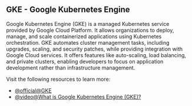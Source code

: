 
## GKE - Google Kubernetes Engine

Google Kubernetes Engine (GKE) is a managed Kubernetes service provided by Google Cloud Platform. It allows organizations to deploy, manage, and scale containerized applications using Kubernetes orchestration. GKE automates cluster management tasks, including upgrades, scaling, and security patches, while providing integration with Google Cloud services. It offers features like auto-scaling, load balancing, and private clusters, enabling developers to focus on application development rather than infrastructure management.

Visit the following resources to learn more:

- [@official@GKE](https://cloud.google.com/kubernetes-engine)
- [@video@What is Google Kubernetes Engine (GKE)?](https://www.youtube.com/watch?v=Rl5M1CzgEH4)
